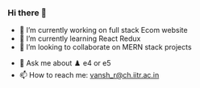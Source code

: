 ### Hi there 👋


<!-- **VanshRuhela/VanshRuhela** is a ✨ _special_ ✨ repository because its `README.md` (this file) appears on your GitHub profile.

Here are some ideas to get you started: -->

- 🔭 I’m currently working on full stack Ecom website
- 🌱 I’m currently learning React Redux
- 👯 I’m looking to collaborate on MERN stack projects
<!-- - 🤔 I’m looking for help with ... -->
- 💬 Ask me about ♟️ e4 or e5 
- 📫 How to reach me: vansh_r@ch.iitr.ac.in
<!-- - 😄 Pronouns:  -->
<!-- - ⚡ Fun fact: ... -->


<!-- [![botHards's GitHub stats](https://github-readme-stats.vercel.app/api?username=VanshRuhela&hide=issues&show_icons=true&theme=tokyonight)](https://github.com/anuraghazra/github-readme-stats)
 -->
